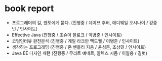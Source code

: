 # book report

* 프로그래머의 길, 멘토에게 묻다. (진행중 / 데이브 후버, 애디웨일 오시나이 / 강중빈 / 인사이트)
* Effective Java (진행중 / 조슈아 블로크 / 이병준 / 인사이트)
* 코딩인터뷰 완전분석 (진행중 / 게일 라크만 맥도웰 / 이병준 / 인사이트)
* 생각하는 프로그래밍 (진행중 / 존 벤틑리 지음 / 윤성준, 조상민 / 인사이트)
* Java EE 디자인 패턴 (진행중 / 무라트 예네르, 알렉스 시돔 / 이일웅 / 길벗)
